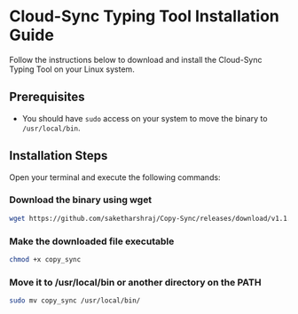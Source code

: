 # Cloud-Sync Typing Tool Installation Guide

Follow the instructions below to download and install the Cloud-Sync Typing Tool on your Linux system.

## Prerequisites

- You should have `sudo` access on your system to move the binary to `/usr/local/bin`.

## Installation Steps

Open your terminal and execute the following commands:

### Download the binary using wget
```bash
wget https://github.com/saketharshraj/Copy-Sync/releases/download/v1.1.0/copy_sync
```
### Make the downloaded file executable
```bash
chmod +x copy_sync
```

### Move it to /usr/local/bin or another directory on the PATH
```bash
sudo mv copy_sync /usr/local/bin/
```
